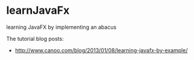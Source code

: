 learnJavaFx
===========

learning JavaFX by implementing an abacus

The tutorial blog posts:
- http://www.canoo.com/blog/2013/01/08/learning-javafx-by-example/
